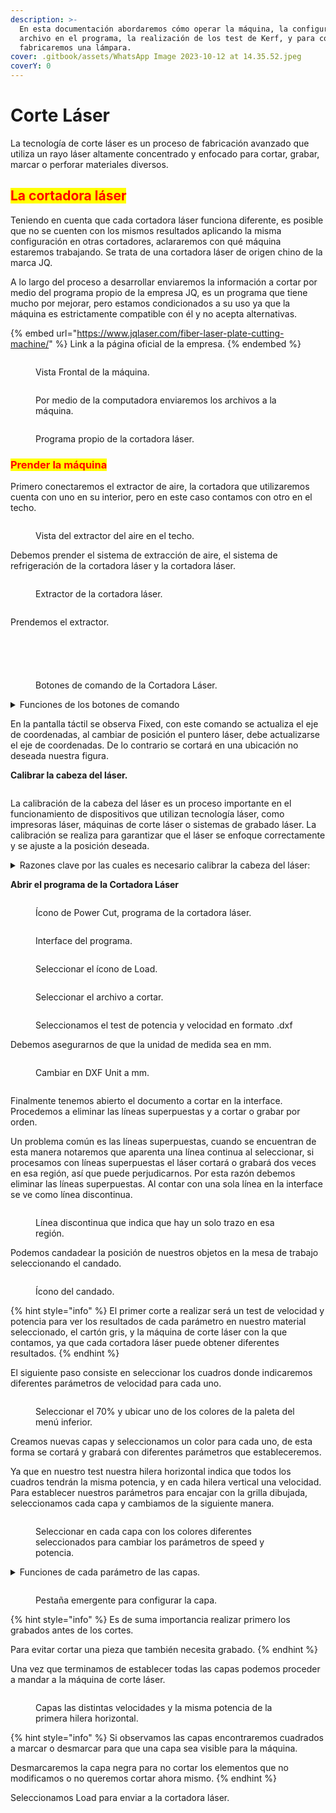 ```yaml
---
description: >-
  En esta documentación abordaremos cómo operar la máquina, la configuración del
  archivo en el programa, la realización de los test de Kerf, y para concluir,
  fabricaremos una lámpara.
cover: .gitbook/assets/WhatsApp Image 2023-10-12 at 14.35.52.jpeg
coverY: 0
---
```


# Corte Láser

La tecnología de corte láser es un proceso de fabricación avanzado que utiliza un rayo láser altamente concentrado y enfocado para cortar, grabar, marcar o perforar materiales diversos.

## <mark style="color:red;">La cortadora láser</mark>

Teniendo en cuenta que cada cortadora láser funciona diferente, es posible que no se cuenten con los mismos resultados aplicando la misma configuración en otras cortadores, aclararemos con qué máquina estaremos trabajando. Se trata de una cortadora láser de origen chino de la marca JQ.

A lo largo del proceso a desarrollar enviaremos la información a cortar por medio del programa propio de la empresa JQ, es un programa que tiene mucho por mejorar, pero estamos condicionados a su uso ya que la máquina es estrictamente compatible con él y no acepta alternativas.

{% embed url="https://www.jqlaser.com/fiber-laser-plate-cutting-machine/" %}
Link a la página oficial de la empresa.
{% endembed %}

<figure><img src=".gitbook/assets/WhatsApp Image 2023-10-12 at 14.35.52.jpeg" alt=""><figcaption><p>Vista Frontal de la máquina.</p></figcaption></figure>

<figure><img src=".gitbook/assets/WhatsApp Image 2023-10-19 at 14.31.07.jpeg" alt=""><figcaption><p>Por medio de la computadora enviaremos los archivos a la máquina.</p></figcaption></figure>

<figure><img src=".gitbook/assets/WhatsApp Image 2023-10-19 at 14.30.59 (1).jpeg" alt=""><figcaption><p>Programa propio de la cortadora láser.</p></figcaption></figure>

### <mark style="color:red;">Prender la máquina</mark>

Primero conectaremos el extractor de aire, la cortadora que utilizaremos cuenta con uno en su interior, pero en este caso contamos con otro en el techo.

<figure><img src=".gitbook/assets/WhatsApp Image 2023-10-12 at 14.35.48.jpeg" alt=""><figcaption><p>Vista del extractor del aire en el techo.</p></figcaption></figure>

Debemos prender el sistema de extracción de aire, el sistema de refrigeración de la cortadora láser y la cortadora láser.



<div>

<figure><img src=".gitbook/assets/WhatsApp Image 2023-10-12 at 14.35.48 (2).jpeg" alt=""><figcaption><p>Extractor de la cortadora láser.</p></figcaption></figure>

 

<figure><img src=".gitbook/assets/WhatsApp Image 2023-10-19 at 14.31.02.jpeg" alt=""><figcaption></figcaption></figure>

</div>

Prendemos el extractor.

<div>

<figure><img src=".gitbook/assets/WhatsApp Image 2023-10-12 at 14.35.45.jpeg" alt=""><figcaption></figcaption></figure>

 

<figure><img src=".gitbook/assets/WhatsApp Image 2023-10-12 at 14.35.46 (1).jpeg" alt=""><figcaption></figcaption></figure>

</div>

<div>

<figure><img src=".gitbook/assets/WhatsApp Image 2023-10-19 at 14.30.59.jpeg" alt=""><figcaption></figcaption></figure>

 

<figure><img src=".gitbook/assets/WhatsApp Image 2023-10-19 at 14.31.00 (2).jpeg" alt=""><figcaption></figcaption></figure>

</div>

<figure><img src=".gitbook/assets/WhatsApp Image 2023-10-19 at 14.30.49 (1).jpeg" alt=""><figcaption><p>Botones de comando de la Cortadora Láser.</p></figcaption></figure>

<details>

<summary>Funciones de los botones de comando</summary>

**Flechas**

Mover el láser de dirección.

**File**

Acceder a los archivos cargados anteriormente.

**Laser**

Señala la posición exacta del puntero láser, marcando el punto en que se encuentra.

![](<.gitbook/assets/image (19) (1) (1).png>)

**Frame**

Dibuja un recuadro si marcar con el láser para saber dónde se realizará el dibujo.

Puede ser muy útil antes de marcar en u lugar equivocado de haberse olvidado actualizar el eje de coordenada.

**Botón Verde**

Iniciar la operación.

**Botón Rojo**

Parar la operación.

</details>

En la pantalla táctil se observa Fixed, con este comando se actualiza el eje de coordenadas, al cambiar de posición el puntero láser, debe actualizarse el eje de coordenadas. De lo contrario se cortará en una ubicación no deseada nuestra figura.

**Calibrar la cabeza del láser.**

<figure><img src=".gitbook/assets/WhatsApp Image 2023-10-19 at 14.30.56 (1).jpeg" alt=""><figcaption></figcaption></figure>

La calibración de la cabeza del láser es un proceso importante en el funcionamiento de dispositivos que utilizan tecnología láser, como impresoras láser, máquinas de corte láser o sistemas de grabado láser. La calibración se realiza para garantizar que el láser se enfoque correctamente y se ajuste a la posición deseada.&#x20;

<details>

<summary>Razones clave por las cuales es necesario calibrar la cabeza del láser:</summary>

* Precisión y calidad de salida: La calibración asegura que el láser apunte con precisión a los puntos o líneas deseados en el material de trabajo. Esto es crucial para mantener la calidad y la precisión de la salida, como la impresión, el corte o el grabado.

<!---->

* Evitar daños: Un láser mal calibrado puede causar daños a la máquina, al material o incluso representar un riesgo para la seguridad. La calibración adecuada garantiza que el láser se mantenga dentro de los límites de seguridad y no cause daños no deseados.

<!---->

* Alineación: En muchas aplicaciones, es fundamental que el láser esté alineado de manera precisa con respecto al material de trabajo. La calibración permite lograr esta alineación, lo que es especialmente importante en máquinas de corte y grabado láser.

<!---->

* Consistencia: La calibración regular ayuda a mantener la consistencia en la calidad de producción. Asegura que el láser produzca resultados consistentes a lo largo del tiempo y a lo largo de múltiples trabajos.

<!---->

* Corrección de errores: Con el tiempo, la alineación y la precisión del láser pueden desviarse debido al uso y al desgaste. La calibración permite corregir cualquier desviación o error que pueda surgir.

<!---->

* Optimización de recursos: La calibración también puede ayudar a optimizar el uso de recursos, como la energía del láser y el tiempo de producción. Un láser bien calibrado utiliza sus recursos de manera más eficiente.

<!---->

* Cumplimiento de normativas y estándares: En algunas industrias y aplicaciones, existen normativas y estándares específicos que requieren una calibración periódica de las máquinas láser. Esto es especialmente importante en aplicaciones médicas o aeroespaciales.







</details>

**Abrir el programa de la Cortadora Láser**

<figure><img src=".gitbook/assets/WhatsApp Image 2023-10-12 at 14.35.42 (2).jpeg" alt=""><figcaption><p>Ícono de Power Cut, programa de la cortadora láser.</p></figcaption></figure>

<figure><img src=".gitbook/assets/WhatsApp Image 2023-10-12 at 14.35.42 (1) (1).jpeg" alt=""><figcaption><p>Interface del programa.</p></figcaption></figure>

<figure><img src=".gitbook/assets/image (66).png" alt=""><figcaption><p>Seleccionar el ícono de Load.</p></figcaption></figure>

<figure><img src=".gitbook/assets/WhatsApp Image 2023-10-19 at 14.30.53.jpeg" alt=""><figcaption><p>Seleccionar el archivo a cortar.</p></figcaption></figure>

<figure><img src=".gitbook/assets/WhatsApp Image 2023-10-19 at 14.30.53 (3).jpeg" alt=""><figcaption><p>Seleccionamos el test de potencia y velocidad en formato .dxf</p></figcaption></figure>

Debemos asegurarnos de que la unidad de medida sea en mm.

<figure><img src=".gitbook/assets/image (67).png" alt=""><figcaption><p>Cambiar en DXF Unit a mm.</p></figcaption></figure>

<figure><img src=".gitbook/assets/image (68).png" alt=""><figcaption></figcaption></figure>

Finalmente tenemos abierto el documento a cortar en la interface. Procedemos a eliminar las líneas superpuestas y a cortar o grabar por orden.

Un problema común es las líneas superpuestas, cuando se encuentran de esta manera notaremos que aparenta una línea continua al seleccionar, si procesamos con líneas superpuestas el láser cortará o grabará dos veces en esa región, así que puede perjudicarnos. Por esta razón debemos eliminar las líneas superpuestas. Al contar con una sola línea en la interface se ve como línea discontinua.

<figure><img src=".gitbook/assets/image (69).png" alt=""><figcaption><p>Línea discontinua que indica que hay un solo trazo en esa región.</p></figcaption></figure>

Podemos candadear la posición de nuestros objetos en la mesa de trabajo seleccionando el candado.

<figure><img src=".gitbook/assets/image (70).png" alt=""><figcaption><p>Ícono del candado.</p></figcaption></figure>

{% hint style="info" %}
El primer corte a realizar será un test de velocidad y potencia para ver los resultados de cada parámetro en nuestro material seleccionado, el cartón gris, y la máquina de corte láser con la que contamos, ya que cada cortadora láser puede obtener diferentes resultados.&#x20;
{% endhint %}

El siguiente paso consiste en seleccionar los cuadros donde indicaremos diferentes parámetros de velocidad para cada uno.

<figure><img src=".gitbook/assets/image (71).png" alt=""><figcaption><p>Seleccionar el 70% y ubicar uno de los colores de la paleta del menú inferior.</p></figcaption></figure>

Creamos nuevas capas y seleccionamos un color para cada uno, de esta forma se cortará y grabará con diferentes parámetros que estableceremos.

Ya que en nuestro test nuestra hilera horizontal indica que todos los cuadros  tendrán la misma potencia, y en cada hilera vertical una velocidad. Para establecer nuestros parámetros para encajar con la grilla dibujada, seleccionamos cada capa y cambiamos de la siguiente manera.

<figure><img src=".gitbook/assets/image (1) (1) (1) (1) (1) (1).png" alt=""><figcaption><p>Seleccionar en cada capa con los colores diferentes seleccionados para cambiar los parámetros de speed y potencia.   </p></figcaption></figure>

<details>

<summary>Funciones de cada parámetro de las capas.</summary>

**Work Mode:** Se selecciona el tipo de trabajo, si será corte (cut) o grabado (engraving).&#x20;

**Speed:** Ajusta la velocidad de corte.

**Acceleration:** Ajusta la aceleración de corte, no se suele modificar.

Laser 1: Ajusta la potencia del corte.

Laser 2: En este caso contamos con un solo láser, pero en caso de contar con dos, este parámetro indica la potencia del segundo láser.

Igual sin contar con dos láseres introduciremos el mismo parámetro de potencia en Laser 2 igualmente.

**Engraving:** Establece la distancia entre cada línea en el grabado.

</details>

<figure><img src=".gitbook/assets/image (92).png" alt=""><figcaption><p>Pestaña emergente para configurar la capa.</p></figcaption></figure>

{% hint style="info" %}
Es de suma importancia realizar primero los grabados antes de los cortes.

Para evitar cortar una pieza que también necesita grabado.
{% endhint %}

Una vez que terminamos de establecer todas las capas podemos proceder a mandar a la máquina de corte láser.

<figure><img src=".gitbook/assets/image (93).png" alt=""><figcaption><p>Capas las distintas velocidades y la misma potencia de la primera hilera horizontal.</p></figcaption></figure>

{% hint style="info" %}
Si observamos las capas encontraremos cuadrados a marcar o desmarcar para que una capa sea visible para la máquina.

Desmarcaremos la capa negra para no cortar los elementos que no modificamos o no queremos cortar ahora mismo.
{% endhint %}

&#x20; Seleccionamos Load para enviar a la cortadora láser.



